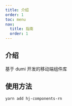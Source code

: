 ```yaml
---
title: 介绍
order: 1
toc: menu
nav:
  title: 指南
  order: 1
---
```


## 介绍

基于 dumi 开发的移动端组件库

## 使用方法

```bash
yarn add hj-components-rn
```
